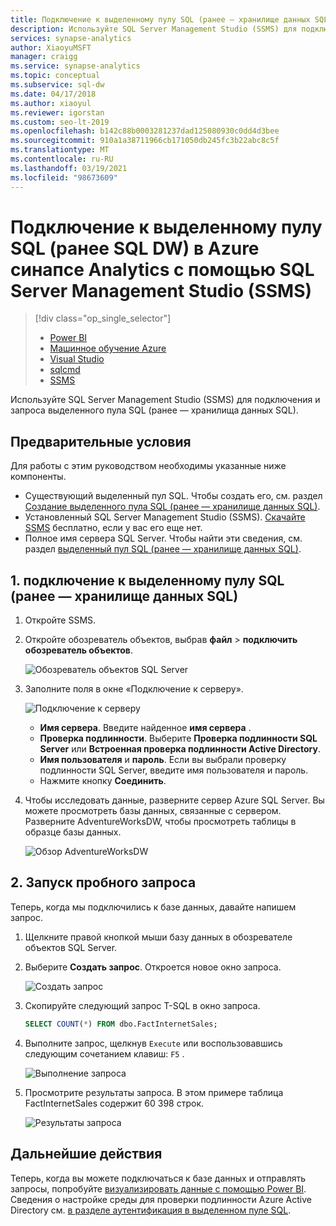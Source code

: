 ```yaml
---
title: Подключение к выделенному пулу SQL (ранее — хранилище данных SQL) с помощью SSMS
description: Используйте SQL Server Management Studio (SSMS) для подключения и запроса выделенного пула SQL (ранее — хранилища данных SQL) в Azure синапсе Analytics.
services: synapse-analytics
author: XiaoyuMSFT
manager: craigg
ms.service: synapse-analytics
ms.topic: conceptual
ms.subservice: sql-dw
ms.date: 04/17/2018
ms.author: xiaoyul
ms.reviewer: igorstan
ms.custom: seo-lt-2019
ms.openlocfilehash: b142c88b0003281237dad125080930c0dd4d3bee
ms.sourcegitcommit: 910a1a38711966cb171050db245fc3b22abc8c5f
ms.translationtype: MT
ms.contentlocale: ru-RU
ms.lasthandoff: 03/19/2021
ms.locfileid: "98673609"
---
```

# <a name="connect-to-a-dedicated-sql-pool-formerly-sql-dw-in-azure-synapse-analytics-with-sql-server-management-studio-ssms"></a>Подключение к выделенному пулу SQL (ранее SQL DW) в Azure синапсе Analytics с помощью SQL Server Management Studio (SSMS)

> [!div class="op_single_selector"]
>
> * [Power BI](/power-bi/connect-data/service-azure-sql-data-warehouse-with-direct-connect)
> * [Машинное обучение Azure](sql-data-warehouse-get-started-analyze-with-azure-machine-learning.md)
> * [Visual Studio](sql-data-warehouse-query-visual-studio.md)
> * [sqlcmd](sql-data-warehouse-get-started-connect-sqlcmd.md)
> * [SSMS](sql-data-warehouse-query-ssms.md)

Используйте SQL Server Management Studio (SSMS) для подключения и запроса выделенного пула SQL (ранее — хранилища данных SQL).

## <a name="prerequisites"></a>Предварительные условия

Для работы с этим руководством необходимы указанные ниже компоненты.

* Существующий выделенный пул SQL. Чтобы создать его, см. раздел [Создание выделенного пула SQL (ранее — хранилище данных SQL)](create-data-warehouse-portal.md).
* Установленный SQL Server Management Studio (SSMS). [Скачайте SSMS](/sql/ssms/download-sql-server-management-studio-ssms?toc=/azure/synapse-analytics/sql-data-warehouse/toc.json&bc=/azure/synapse-analytics/sql-data-warehouse/breadcrumb/toc.json&view=azure-sqldw-latest&preserve-view=true) бесплатно, если у вас его еще нет.
* Полное имя сервера SQL Server. Чтобы найти эти сведения, см. раздел [выделенный пул SQL (ранее — хранилище данных SQL)](sql-data-warehouse-connect-overview.md).

## <a name="1-connect-to-your-dedicated-sql-pool-formerly-sql-dw"></a>1. подключение к выделенному пулу SQL (ранее — хранилище данных SQL)

1. Откройте SSMS.
2. Откройте обозреватель объектов, выбрав **файл**  >  **подключить обозреватель объектов**.

    ![Обозреватель объектов SQL Server](./media/sql-data-warehouse-query-ssms/connect-object-explorer.png)
3. Заполните поля в окне «Подключение к серверу».

   ![Подключение к серверу](./media/sql-data-warehouse-query-ssms/connect-object-explorer1.png)

   * **Имя сервера**. Введите найденное **имя сервера** .
   * **Проверка подлинности**. Выберите **Проверка подлинности SQL Server** или **Встроенная проверка подлинности Active Directory**.
   * **Имя пользователя** и **пароль**. Если вы выбрали проверку подлинности SQL Server, введите имя пользователя и пароль.
   * Нажмите кнопку **Соединить**.
4. Чтобы исследовать данные, разверните сервер Azure SQL Server. Вы можете просмотреть базы данных, связанные с сервером. Разверните AdventureWorksDW, чтобы просмотреть таблицы в образце базы данных.

   ![Обзор AdventureWorksDW](./media/sql-data-warehouse-query-ssms/explore-tables.png)

## <a name="2-run-a-sample-query"></a>2. Запуск пробного запроса

Теперь, когда мы подключились к базе данных, давайте напишем запрос.

1. Щелкните правой кнопкой мыши базу данных в обозревателе объектов SQL Server.
2. Выберите **Создать запрос**. Откроется новое окно запроса.

   ![Создать запрос](./media/sql-data-warehouse-query-ssms/new-query.png)
3. Скопируйте следующий запрос T-SQL в окно запроса.

   ```sql
   SELECT COUNT(*) FROM dbo.FactInternetSales;
   ```

4. Выполните запрос, щелкнув `Execute` или воспользовавшись следующим сочетанием клавиш: `F5` .

   ![Выполнение запроса](./media/sql-data-warehouse-query-ssms/execute-query.png)
5. Просмотрите результаты запроса. В этом примере таблица FactInternetSales содержит 60 398 строк.

   ![Результаты запроса](./media/sql-data-warehouse-query-ssms/results.png)

## <a name="next-steps"></a>Дальнейшие действия

Теперь, когда вы можете подключаться к базе данных и отправлять запросы, попробуйте [визуализировать данные с помощью Power BI](/power-bi/connect-data/service-azure-sql-data-warehouse-with-direct-connect). Сведения о настройке среды для проверки подлинности Azure Active Directory см. [в разделе аутентификация в выделенном пуле SQL](sql-data-warehouse-authentication.md).